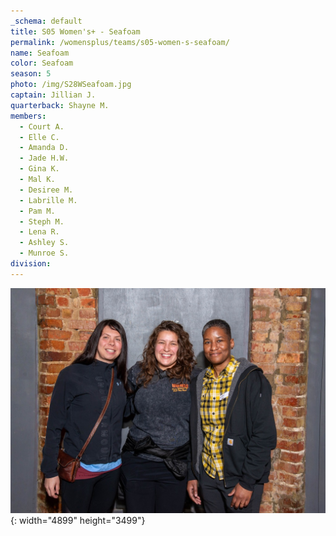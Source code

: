 ```yaml
---
_schema: default
title: S05 Women's+ - Seafoam
permalink: /womensplus/teams/s05-women-s-seafoam/
name: Seafoam
color: Seafoam
season: 5
photo: /img/S28WSeafoam.jpg
captain: Jillian J.
quarterback: Shayne M.
members:
  - Court A.
  - Elle C.
  - Amanda D.
  - Jade H.W.
  - Gina K.
  - Mal K.
  - Desiree M.
  - Labrille M.
  - Pam M.
  - Steph M.
  - Lena R.
  - Ashley S.
  - Munroe S.
division:
---
```

![](/img/da2-7095.jpg){: width="4899" height="3499"}